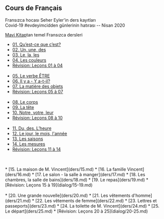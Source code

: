 ## Cours de Français

Fransızca hocası Seher Eyler'in ders kayıtları <br>
Covid-19 #evdeyimcidden günlerinin hatırası -- Nisan 2020

[Mavi Kitap](https://www.academia.edu/35338057/Gaston_Mauger_Cours_De_Langue_Et_De_Civilisation_Francaise_I._I_Hachette_I_Hachette)tan temel Fransızca dersleri
<br>
* [01. Qu’est-ce que c’est?](ders/01.md)
* [02. Un, une, des](ders/02.md)
* [03. Le, la, les](ders/03.md)
* [04. Les couleurs](ders/04.md)
* [Révision: Leçons 01 à 04](dialog/01-04.md)
<br><br>
* [05. Le verbe ÊTRE](ders/05.md)
* [06. Il y a - Y a-t-il?](ders/06.md)
* [07. La matière des objets](ders/07.md)
* [Révision: Leçons 05 à 07](dialog/05-07.md)
<br><br>
* [08. Le corps](ders/08.md)
* [09. La tête](ders/09.md)
* [10. Notre, votre, leur](ders/10.md)
* [Révision: Leçons 08 à 10](dialog/08-10.md)
<br><br>
* [11. Du, des. L’heure](ders/11.md)
* [12. Le jour, le mois, l'année](ders/12.md)
* [13. Les saisons](ders/13.md)
* [14. Les mesures](ders/14.md)
* [Révision: Leçons 11 à 14](dialog/11-14.md)
<br><br>
<br>
* [15. La maison de M. Vincent](ders/15.md)
* [16. La famille Vincent](ders/16.md)
* [17. Le salon - la salle à manger](ders/17.md)
* [18. Les chambres, la salle de bains](ders/18.md)
* [19. Le repas](ders/19.md)
* [Révision: Leçons 15 à 19](dialog/15-19.md)
<br><br>
* [20. Une grande nouvelle](ders/20.md)
* [21. Les vêtements d'homme](ders/21.md)
* [22. Les vêtements de femme](ders/22.md)
* [23. Lettres et passeports](ders/23.md)
* [24. La toilette de M. Vincent](ders/24.md)
* [25. Le départ](ders/25.md)
* [Révision: Leçons 20 à 25](dialog/20-25.md)
<br>
